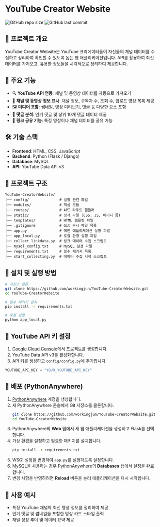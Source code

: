 # YouTube Creator Website

![GitHub repo size](https://img.shields.io/github/repo-size/workingjun/YouTube-CreatorWebsite)
![GitHub last commit](https://img.shields.io/github/last-commit/workingjun/YouTube-CreatorWebsite)

## 📌 프로젝트 개요
YouTube Creator Website는 YouTube 크리에이터들이 자신들의 채널 데이터를 수집하고 정리하여 확인할 수 있도록 돕는 웹 애플리케이션입니다. API를 활용하여 최신 데이터를 가져오고, 유용한 정보들을 시각적으로 정리하여 제공합니다.

## 🚀 주요 기능
- 🔍 **YouTube API 연동**: 채널 및 동영상 데이터를 자동으로 가져오기
- 📄 **채널 및 동영상 정보 표시**: 채널 정보, 구독자 수, 조회 수, 업로드 영상 목록 제공
- 🖼️ **미디어 포함**: 썸네일, 영상 미리보기, 댓글 등 다양한 요소 포함
- 💬 **댓글 분석**: 인기 댓글 및 상위 10개 댓글 데이터 제공
- 🔗 **링크 공유 기능**: 특정 영상이나 채널 데이터를 공유 가능

## 🛠️ 기술 스택
- **Frontend**: HTML, CSS, JavaScript
- **Backend**: Python (Flask / Django)
- **Database**: MySQL
- **API**: YouTube Data API v3

## 📂 프로젝트 구조
```
YouTube-CreatorWebsite/
│── config/              # 설정 관련 파일
│── modules/             # 핵심 모듈
│── routes/              # API 라우트 핸들러
│── static/              # 정적 파일 (CSS, JS, 이미지 등)
│── templates/           # HTML 템플릿 파일
│── .gitignore           # Git 무시 파일 목록
│── app.py               # 메인 애플리케이션 실행 파일
│── app_local.py         # 로컬 환경 실행 파일
│── collect_linkdata.py  # 링크 데이터 수집 스크립트
│── mysql_config.txt     # MySQL 설정 파일
│── requirements.txt     # 필수 패키지 목록
│── start_collecting.py  # 데이터 수집 시작 스크립트
```

## 🔧 설치 및 실행 방법
```bash
# 저장소 클론
git clone https://github.com/workingjun/YouTube-CreatorWebsite.git
cd YouTube-CreatorWebsite

# 필수 패키지 설치
pip install -r requirements.txt

# 로컬 실행
python app_local.py 
```

## 🔗 YouTube API 키 설정
1. [Google Cloud Console](https://console.cloud.google.com/)에서 프로젝트를 생성합니다.
2. YouTube Data API v3을 활성화합니다.
3. API 키를 생성하고 `config/config.py`에 추가합니다.
```python
YOUTUBE_API_KEY = "YOUR_YOUTUBE_API_KEY"
```

## 🚀 배포 (PythonAnywhere)
1. [PythonAnywhere](https://www.pythonanywhere.com/) 계정을 생성합니다.
2. 새 PythonAnywhere 콘솔에서 Git 저장소를 클론합니다.
   ```bash
   git clone https://github.com/workingjun/YouTube-CreatorWebsite.git
   cd YouTube-CreatorWebsite
   ```
3. PythonAnywhere의 **Web** 탭에서 새 웹 애플리케이션을 생성하고 Flask를 선택합니다.
4. 가상 환경을 설정하고 필요한 패키지를 설치합니다.
   ```bash
   pip install -r requirements.txt
   ```
5. WSGI 설정을 변경하여 `app.py`를 실행하도록 설정합니다.
6. MySQL을 사용하는 경우 PythonAnywhere의 **Databases** 탭에서 설정을 완료합니다.
7. 변경 사항을 반영하려면 **Reload** 버튼을 눌러 애플리케이션을 다시 시작합니다.

## 📌 사용 예시
- 특정 YouTube 채널의 최신 영상 정보를 정리하여 제공
- 인기 댓글 및 썸네일을 포함한 영상 카드 스타일 출력
- 채널 성장 추이 및 데이터 요약 제공
